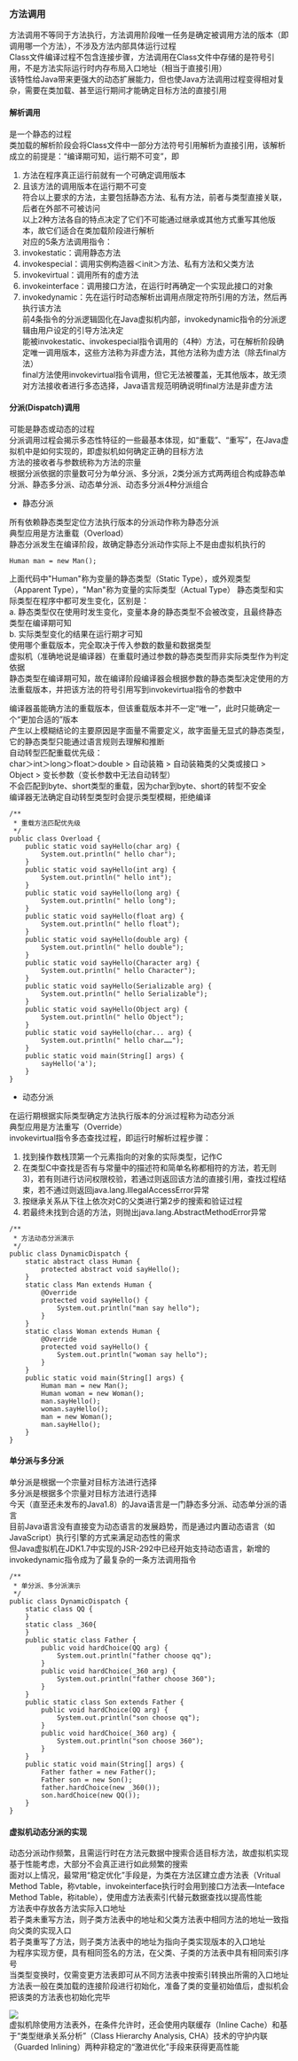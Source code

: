 ### 方法调用  
方法调用不等同于方法执行，方法调用阶段唯一任务是确定被调用方法的版本（即调用哪一个方法），不涉及方法内部具体运行过程  
Class文件编译过程不包含连接步骤，方法调用在Class文件中存储的是符号引用，不是方法实际运行时内存布局入口地址（相当于直接引用）  
该特性给Java带来更强大的动态扩展能力，但也使Java方法调用过程变得相对复杂，需要在类加载、甚至运行期间才能确定目标方法的直接引用  

#### 解析调用  
是一个静态的过程  
类加载的解析阶段会将Class文件中一部分方法符号引用解析为直接引用，该解析成立的前提是：“编译期可知，运行期不可变”，即  
1) 方法在程序真正运行前就有一个可确定调用版本  
2) 且该方法的调用版本在运行期不可变  
符合以上要求的方法，主要包括静态方法、私有方法，前者与类型直接关联，后者在外部不可被访问  
以上2种方法各自的特点决定了它们不可能通过继承或其他方式重写其他版本，故它们适合在类加载阶段进行解析  
对应的5条方法调用指令：  
1) invokestatic：调用静态方法  
2) invokespecial：调用实例构造器＜init＞方法、私有方法和父类方法  
3) invokevirtual：调用所有的虚方法  
4) invokeinterface：调用接口方法，在运行时再确定一个实现此接口的对象  
5) invokedynamic：先在运行时动态解析出调用点限定符所引用的方法，然后再执行该方法  
前4条指令的分派逻辑固化在Java虚拟机内部，invokedynamic指令的分派逻辑由用户设定的引导方法决定  
能被invokestatic、invokespecial指令调用的（4种）方法，可在解析阶段确定唯一调用版本，这些方法称为非虚方法，其他方法称为虚方法（除去final方法）  
final方法使用invokevirtual指令调用，但它无法被覆盖，无其他版本，故无须对方法接收者进行多态选择，Java语言规范明确说明final方法是非虚方法  

#### 分派(Dispatch)调用  
可能是静态或动态的过程  
分派调用过程会揭示多态性特征的一些最基本体现，如“重载”、“重写”，在Java虚拟机中是如何实现的，即虚拟机如何确定正确的目标方法  
方法的接收者与参数统称为方法的宗量  
根据分派依据的宗量数可分为单分派、多分派，2类分派方式两两组合构成静态单分派、静态多分派、动态单分派、动态多分派4种分派组合  

- 静态分派  

所有依赖静态类型定位方法执行版本的分派动作称为静态分派  
典型应用是方法重载（Overload）  
静态分派发生在编译阶段，故确定静态分派动作实际上不是由虚拟机执行的  
```
Human man = new Man();
```  
上面代码中"Human"称为变量的静态类型（Static Type），或外观类型（Apparent Type），"Man"称为变量的实际类型（Actual Type）
静态类型和实际类型在程序中都可发生变化，区别是：  
a. 静态类型仅在使用时发生变化，变量本身的静态类型不会被改变，且最终静态类型在编译期可知  
b. 实际类型变化的结果在运行期才可知  
使用哪个重载版本，完全取决于传入参数的数量和数据类型  
虚拟机（准确地说是编译器）在重载时通过参数的静态类型而非实际类型作为判定依据  
静态类型在编译期可知，故在编译阶段编译器会根据参数的静态类型决定使用的方法重载版本，并把该方法的符号引用写到invokevirtual指令的参数中  

编译器虽能确方法的重载版本，但该重载版本并不一定“唯一”，此时只能确定一个“更加合适的”版本  
产生以上模糊结论的主要原因是字面量不需要定义，故字面量无显式的静态类型，它的静态类型只能通过语言规则去理解和推断  
自动转型匹配重载优先级：  
char＞int＞long＞float＞double > 自动装箱 > 自动装箱类的父类或接口 > Object > 变长参数（变长参数中无法自动转型）  
不会匹配到byte、short类型的重载，因为char到byte、short的转型不安全  
编译器无法确定自动转型类型时会提示类型模糊，拒绝编译  

```
/**
 * 重载方法匹配优先级
 */
public class Overload {
    public static void sayHello(char arg) {
        System.out.println(" hello char");
    }
    public static void sayHello(int arg) {
        System.out.println(" hello int");
    }
    public static void sayHello(long arg) {
        System.out.println(" hello long");
    }
    public static void sayHello(float arg) {
        System.out.println(" hello float");
    }
    public static void sayHello(double arg) {
        System.out.println(" hello double");
    }
    public static void sayHello(Character arg) {
        System.out.println(" hello Character");
    }
    public static void sayHello(Serializable arg) {
        System.out.println(" hello Serializable");
    }
    public static void sayHello(Object arg) {
        System.out.println(" hello Object");
    }
    public static void sayHello(char... arg) {
        System.out.println(" hello char……");
    }
    public static void main(String[] args) {
        sayHello('a');
    }
}

```  

- 动态分派  

在运行期根据实际类型确定方法执行版本的分派过程称为动态分派  
典型应用是方法重写（Override）  
invokevirtual指令多态查找过程，即运行时解析过程步骤：  
1) 找到操作数栈顶第一个元素指向的对象的实际类型，记作C  
2) 在类型C中查找是否有与常量中的描述符和简单名称都相符的方法，若无则3)，若有则进行访问权限校验，若通过则返回该方法的直接引用，查找过程结束，若不通过则返回java.lang.IllegalAccessError异常  
3) 按继承关系从下往上依次对C的父类进行第2步的搜索和验证过程  
4) 若最终未找到合适的方法，则抛出java.lang.AbstractMethodError异常  

```
/**
 * 方法动态分派演示
 */
public class DynamicDispatch {
    static abstract class Human {
        protected abstract void sayHello();
    }
    static class Man extends Human {
        @Override
        protected void sayHello() {
            System.out.println("man say hello");
        }
    }
    static class Woman extends Human {
        @Override
        protected void sayHello() {
            System.out.println("woman say hello");
        }
    }
    public static void main(String[] args) {
        Human man = new Man();
        Human woman = new Woman();
        man.sayHello();
        woman.sayHello();
        man = new Woman();
        man.sayHello();
    }
}

```  

#### 单分派与多分派  

单分派是根据一个宗量对目标方法进行选择  
多分派是根据多个宗量对目标方法进行选择  
今天（直至还未发布的Java1.8）的Java语言是一门静态多分派、动态单分派的语言  
目前Java语言没有直接变为动态语言的发展趋势，而是通过内置动态语言（如JavaScript）执行引擎的方式来满足动态性的需求  
但Java虚拟机在JDK1.7中实现的JSR-292中已经开始支持动态语言，新增的invokedynamic指令成为了最复杂的一条方法调用指令  

```
/**
 * 单分派、多分派演示
 */
public class DynamicDispatch {
    static class QQ {
    }
    static class _360{
    }
    public static class Father {
        public void hardChoice(QQ arg) {
            System.out.println("father choose qq");
        }
        public void hardChoice(_360 arg) {
            System.out.println("father choose 360");
        }
    }
    public static class Son extends Father {
        public void hardChoice(QQ arg) {
            System.out.println("son choose qq");
        }
        public void hardChoice(_360 arg) {
            System.out.println("son choose 360");
        }
    }
    public static void main(String[] args) {
        Father father = new Father();
        Father son = new Son();
        father.hardChoice(new _360());
        son.hardChoice(new QQ());
    }
}

```  

#### 虚拟机动态分派的实现  
动态分派动作频繁，且需运行时在方法元数据中搜索合适目标方法，故虚拟机实现基于性能考虑，大部分不会真正进行如此频繁的搜索  
面对以上情况，最常用“稳定优化”手段是，为类在方法区建立虚方法表（Vritual Method Table，称vtable，invokeinterface执行时会用到接口方法表—Inteface Method Table，称itable），使用虚方法表索引代替元数据查找以提高性能  
方法表中存放各方法实际入口地址  
若子类未重写方法，则子类方法表中的地址和父类方法表中相同方法的地址一致指向父类的实现入口  
若子类重写了方法，则子类方法表中的地址为指向子类实现版本的入口地址  
为程序实现方便，具有相同签名的方法，在父类、子类的方法表中具有相同索引序号  
当类型变换时，仅需变更方法表即可从不同方法表中按索引转换出所需的入口地址  
方法表一般在类加载的连接阶段进行初始化，准备了类的变量初始值后，虚拟机会把该类的方法表也初始化完毕  

![](images/dynamicdispatch.png)  
虚拟机除使用方法表外，在条件允许时，还会使用内联缓存（Inline Cache）和基于“类型继承关系分析”（Class Hierarchy Analysis, CHA）技术的守护内联（Guarded Inlining）两种非稳定的“激进优化”手段来获得更高性能  